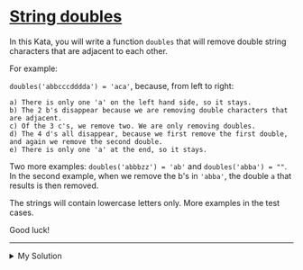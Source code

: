# [String doubles](https://www.codewars.com/kata/5a145ab08ba9148dd6000094)

In this Kata, you will write a function `doubles` that will remove double string characters that are adjacent to each
other.

For example:

`doubles('abbcccdddda') = 'aca'`, because, from left to right:

    a) There is only one 'a' on the left hand side, so it stays.
    b) The 2 b's disappear because we are removing double characters that are adjacent.
    c) Of the 3 c's, we remove two. We are only removing doubles.
    d) The 4 d's all disappear, because we first remove the first double, and again we remove the second double.
    e) There is only one 'a' at the end, so it stays.

Two more examples: `doubles('abbbzz') = 'ab'` and `doubles('abba') = ""`. In the second example, when we remove the b's
in `'abba'`, the double `a` that results is then removed.

The strings will contain lowercase letters only. More examples in the test cases.

Good luck!

---

<details><summary>My Solution</summary>

```js
function doubles(s) {
  return [...s].reduce((acc, cur) => {
    if (acc[acc.length - 1] === cur) return acc.slice(0, -1);
    else return acc + cur;
  }, "");
}
```

</details>
